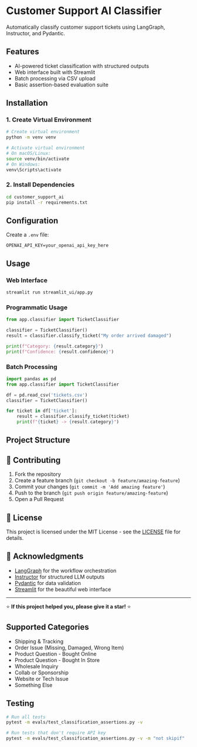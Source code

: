 # Customer Support AI Classifier

Automatically classify customer support tickets using LangGraph, Instructor, and Pydantic.

## Features

- AI-powered ticket classification with structured outputs
- Web interface built with Streamlit
- Batch processing via CSV upload
- Basic assertion-based evaluation suite

## Installation

### 1. Create Virtual Environment

```bash
# Create virtual environment
python -m venv venv

# Activate virtual environment
# On macOS/Linux:
source venv/bin/activate
# On Windows:
venv\Scripts\activate
```

### 2. Install Dependencies

```bash
cd customer_support_ai
pip install -r requirements.txt
```

## Configuration

Create a `.env` file:

```env
OPENAI_API_KEY=your_openai_api_key_here
```

## Usage

### Web Interface

```bash
streamlit run streamlit_ui/app.py
```

### Programmatic Usage

```python
from app.classifier import TicketClassifier

classifier = TicketClassifier()
result = classifier.classify_ticket("My order arrived damaged")

print(f"Category: {result.category}")
print(f"Confidence: {result.confidence}")
```

### Batch Processing

```python
import pandas as pd
from app.classifier import TicketClassifier

df = pd.read_csv('tickets.csv')
classifier = TicketClassifier()

for ticket in df['ticket']:
    result = classifier.classify_ticket(ticket)
    print(f"{ticket} -> {result.category}")
```

## Project Structure

## 🤝 Contributing

1. Fork the repository
2. Create a feature branch (`git checkout -b feature/amazing-feature`)
3. Commit your changes (`git commit -m 'Add amazing feature'`)
4. Push to the branch (`git push origin feature/amazing-feature`)
5. Open a Pull Request

## 📝 License

This project is licensed under the MIT License - see the [LICENSE](../LICENSE) file for details.

## 🙏 Acknowledgments

- [LangGraph](https://github.com/langchain-ai/langgraph) for the workflow orchestration
- [Instructor](https://github.com/jxnl/instructor) for structured LLM outputs
- [Pydantic](https://github.com/pydantic/pydantic) for data validation
- [Streamlit](https://streamlit.io/) for the beautiful web interface

---

⭐ **If this project helped you, please give it a star!** ⭐

## Supported Categories

- Shipping & Tracking
- Order Issue (Missing, Damaged, Wrong Item)
- Product Question - Bought Online
- Product Question - Bought In Store
- Wholesale Inquiry
- Collab or Sponsorship
- Website or Tech Issue
- Something Else

## Testing

```bash
# Run all tests
pytest -m evals/test_classification_assertions.py -v

# Run tests that don't require API key
pytest -m evals/test_classification_assertions.py -v -m "not skipif"
```

